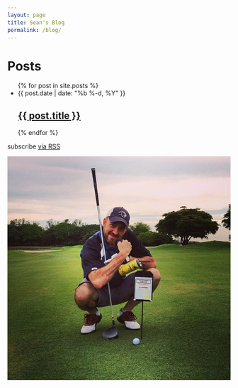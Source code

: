```yaml
---
layout: page
title: Sean's Blog
permalink: /blog/
---
```

<div class="row">
	<div class="col-xs-4 col-sm-4 col-md-4">
		<h1 class="page-heading">Posts</h1>
		<ul class="post-list">
			{% for post in site.posts %}
			<li>
				<span class="post-meta">{{ post.date | date: "%b %-d, %Y" }}</span>
				<h2>
					<a class="post-link" href="{{ post.url | prepend: site.baseurl }}">{{ post.title }}</a>
				</h2>
			</li>
			{% endfor %}
		</ul>
		<p class="rss-subscribe">subscribe <a href="{{ "/feed.xml" | prepend: site.baseurl }}">via RSS</a></p>
	</div>
	<div class="col-xs-2 col-sm-2 col-md-2e"></div>
	<img src="/images/golf_pic.jpg" class="img-responsive" id="about-me-pic">
</div>

